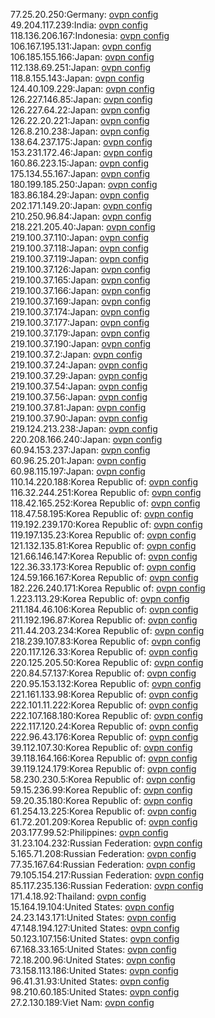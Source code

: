 77.25.20.250:Germany: [ovpn config](vpn/77_25_20_250.ovpn)  
49.204.117.239:India: [ovpn config](vpn/49_204_117_239.ovpn)  
118.136.206.167:Indonesia: [ovpn config](vpn/118_136_206_167.ovpn)  
106.167.195.131:Japan: [ovpn config](vpn/106_167_195_131.ovpn)  
106.185.155.166:Japan: [ovpn config](vpn/106_185_155_166.ovpn)  
112.138.69.251:Japan: [ovpn config](vpn/112_138_69_251.ovpn)  
118.8.155.143:Japan: [ovpn config](vpn/118_8_155_143.ovpn)  
124.40.109.229:Japan: [ovpn config](vpn/124_40_109_229.ovpn)  
126.227.146.85:Japan: [ovpn config](vpn/126_227_146_85.ovpn)  
126.227.64.22:Japan: [ovpn config](vpn/126_227_64_22.ovpn)  
126.22.20.221:Japan: [ovpn config](vpn/126_22_20_221.ovpn)  
126.8.210.238:Japan: [ovpn config](vpn/126_8_210_238.ovpn)  
138.64.237.175:Japan: [ovpn config](vpn/138_64_237_175.ovpn)  
153.231.172.46:Japan: [ovpn config](vpn/153_231_172_46.ovpn)  
160.86.223.15:Japan: [ovpn config](vpn/160_86_223_15.ovpn)  
175.134.55.167:Japan: [ovpn config](vpn/175_134_55_167.ovpn)  
180.199.185.250:Japan: [ovpn config](vpn/180_199_185_250.ovpn)  
183.86.184.29:Japan: [ovpn config](vpn/183_86_184_29.ovpn)  
202.171.149.20:Japan: [ovpn config](vpn/202_171_149_20.ovpn)  
210.250.96.84:Japan: [ovpn config](vpn/210_250_96_84.ovpn)  
218.221.205.40:Japan: [ovpn config](vpn/218_221_205_40.ovpn)  
219.100.37.110:Japan: [ovpn config](vpn/219_100_37_110.ovpn)  
219.100.37.118:Japan: [ovpn config](vpn/219_100_37_118.ovpn)  
219.100.37.119:Japan: [ovpn config](vpn/219_100_37_119.ovpn)  
219.100.37.126:Japan: [ovpn config](vpn/219_100_37_126.ovpn)  
219.100.37.165:Japan: [ovpn config](vpn/219_100_37_165.ovpn)  
219.100.37.166:Japan: [ovpn config](vpn/219_100_37_166.ovpn)  
219.100.37.169:Japan: [ovpn config](vpn/219_100_37_169.ovpn)  
219.100.37.174:Japan: [ovpn config](vpn/219_100_37_174.ovpn)  
219.100.37.177:Japan: [ovpn config](vpn/219_100_37_177.ovpn)  
219.100.37.179:Japan: [ovpn config](vpn/219_100_37_179.ovpn)  
219.100.37.190:Japan: [ovpn config](vpn/219_100_37_190.ovpn)  
219.100.37.2:Japan: [ovpn config](vpn/219_100_37_2.ovpn)  
219.100.37.24:Japan: [ovpn config](vpn/219_100_37_24.ovpn)  
219.100.37.29:Japan: [ovpn config](vpn/219_100_37_29.ovpn)  
219.100.37.54:Japan: [ovpn config](vpn/219_100_37_54.ovpn)  
219.100.37.56:Japan: [ovpn config](vpn/219_100_37_56.ovpn)  
219.100.37.81:Japan: [ovpn config](vpn/219_100_37_81.ovpn)  
219.100.37.90:Japan: [ovpn config](vpn/219_100_37_90.ovpn)  
219.124.213.238:Japan: [ovpn config](vpn/219_124_213_238.ovpn)  
220.208.166.240:Japan: [ovpn config](vpn/220_208_166_240.ovpn)  
60.94.153.237:Japan: [ovpn config](vpn/60_94_153_237.ovpn)  
60.96.25.201:Japan: [ovpn config](vpn/60_96_25_201.ovpn)  
60.98.115.197:Japan: [ovpn config](vpn/60_98_115_197.ovpn)  
110.14.220.188:Korea Republic of: [ovpn config](vpn/110_14_220_188.ovpn)  
116.32.244.251:Korea Republic of: [ovpn config](vpn/116_32_244_251.ovpn)  
118.42.165.252:Korea Republic of: [ovpn config](vpn/118_42_165_252.ovpn)  
118.47.58.195:Korea Republic of: [ovpn config](vpn/118_47_58_195.ovpn)  
119.192.239.170:Korea Republic of: [ovpn config](vpn/119_192_239_170.ovpn)  
119.197.135.23:Korea Republic of: [ovpn config](vpn/119_197_135_23.ovpn)  
121.132.135.81:Korea Republic of: [ovpn config](vpn/121_132_135_81.ovpn)  
121.66.146.147:Korea Republic of: [ovpn config](vpn/121_66_146_147.ovpn)  
122.36.33.173:Korea Republic of: [ovpn config](vpn/122_36_33_173.ovpn)  
124.59.166.167:Korea Republic of: [ovpn config](vpn/124_59_166_167.ovpn)  
182.226.240.171:Korea Republic of: [ovpn config](vpn/182_226_240_171.ovpn)  
1.223.113.29:Korea Republic of: [ovpn config](vpn/1_223_113_29.ovpn)  
211.184.46.106:Korea Republic of: [ovpn config](vpn/211_184_46_106.ovpn)  
211.192.196.87:Korea Republic of: [ovpn config](vpn/211_192_196_87.ovpn)  
211.44.203.234:Korea Republic of: [ovpn config](vpn/211_44_203_234.ovpn)  
218.239.107.83:Korea Republic of: [ovpn config](vpn/218_239_107_83.ovpn)  
220.117.126.33:Korea Republic of: [ovpn config](vpn/220_117_126_33.ovpn)  
220.125.205.50:Korea Republic of: [ovpn config](vpn/220_125_205_50.ovpn)  
220.84.57.137:Korea Republic of: [ovpn config](vpn/220_84_57_137.ovpn)  
220.95.153.132:Korea Republic of: [ovpn config](vpn/220_95_153_132.ovpn)  
221.161.133.98:Korea Republic of: [ovpn config](vpn/221_161_133_98.ovpn)  
222.101.11.222:Korea Republic of: [ovpn config](vpn/222_101_11_222.ovpn)  
222.107.168.180:Korea Republic of: [ovpn config](vpn/222_107_168_180.ovpn)  
222.117.120.24:Korea Republic of: [ovpn config](vpn/222_117_120_24.ovpn)  
222.96.43.176:Korea Republic of: [ovpn config](vpn/222_96_43_176.ovpn)  
39.112.107.30:Korea Republic of: [ovpn config](vpn/39_112_107_30.ovpn)  
39.118.164.166:Korea Republic of: [ovpn config](vpn/39_118_164_166.ovpn)  
39.119.124.179:Korea Republic of: [ovpn config](vpn/39_119_124_179.ovpn)  
58.230.230.5:Korea Republic of: [ovpn config](vpn/58_230_230_5.ovpn)  
59.15.236.99:Korea Republic of: [ovpn config](vpn/59_15_236_99.ovpn)  
59.20.35.180:Korea Republic of: [ovpn config](vpn/59_20_35_180.ovpn)  
61.254.13.225:Korea Republic of: [ovpn config](vpn/61_254_13_225.ovpn)  
61.72.201.209:Korea Republic of: [ovpn config](vpn/61_72_201_209.ovpn)  
203.177.99.52:Philippines: [ovpn config](vpn/203_177_99_52.ovpn)  
31.23.104.232:Russian Federation: [ovpn config](vpn/31_23_104_232.ovpn)  
5.165.71.208:Russian Federation: [ovpn config](vpn/5_165_71_208.ovpn)  
77.35.167.64:Russian Federation: [ovpn config](vpn/77_35_167_64.ovpn)  
79.105.154.217:Russian Federation: [ovpn config](vpn/79_105_154_217.ovpn)  
85.117.235.136:Russian Federation: [ovpn config](vpn/85_117_235_136.ovpn)  
171.4.18.92:Thailand: [ovpn config](vpn/171_4_18_92.ovpn)  
15.164.19.104:United States: [ovpn config](vpn/15_164_19_104.ovpn)  
24.23.143.171:United States: [ovpn config](vpn/24_23_143_171.ovpn)  
47.148.194.127:United States: [ovpn config](vpn/47_148_194_127.ovpn)  
50.123.107.156:United States: [ovpn config](vpn/50_123_107_156.ovpn)  
67.168.33.165:United States: [ovpn config](vpn/67_168_33_165.ovpn)  
72.18.200.96:United States: [ovpn config](vpn/72_18_200_96.ovpn)  
73.158.113.186:United States: [ovpn config](vpn/73_158_113_186.ovpn)  
96.41.31.93:United States: [ovpn config](vpn/96_41_31_93.ovpn)  
98.210.60.185:United States: [ovpn config](vpn/98_210_60_185.ovpn)  
27.2.130.189:Viet Nam: [ovpn config](vpn/27_2_130_189.ovpn)  
